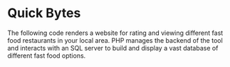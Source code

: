 # Quick Bytes
The following code renders a website for rating and viewing different fast food restaurants in your local area.
PHP manages the backend of the tool and interacts with an SQL server to build and display a vast database of different fast food options.
